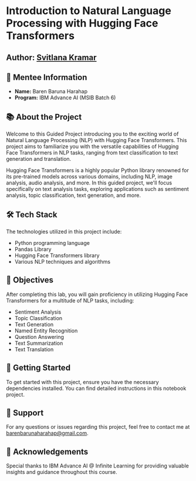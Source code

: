 # Introduction to Natural Language Processing with Hugging Face Transformers
## Author: [Svitlana Kramar](https://www.linkedin.com/in/svitlana-kramar)


## 🚀 Mentee Information
- **Name:** Baren Baruna Harahap
- **Program:** IBM Advance AI (MSIB Batch 6)

## 📚 About the Project

Welcome to this Guided Project introducing you to the exciting world of Natural Language Processing (NLP) with Hugging Face Transformers. This project aims to familiarize you with the versatile capabilities of Hugging Face Transformers in NLP tasks, ranging from text classification to text generation and translation.

Hugging Face Transformers is a highly popular Python library renowned for its pre-trained models across various domains, including NLP, image analysis, audio analysis, and more. In this guided project, we'll focus specifically on text analysis tasks, exploring applications such as sentiment analysis, topic classification, text generation, and more.

## 🛠️ Tech Stack

The technologies utilized in this project include:
- Python programming language
- Pandas Library
- Hugging Face Transformers library
- Various NLP techniques and algorithms

## 🎯 Objectives

After completing this lab, you will gain proficiency in utilizing Hugging Face Transformers for a multitude of NLP tasks, including:
- Sentiment Analysis
- Topic Classification
- Text Generation
- Named Entity Recognition
- Question Answering
- Text Summarization
- Text Translation

## 🚀 Getting Started

To get started with this project, ensure you have the necessary dependencies installed. You can find detailed instructions in this notebook project.

## 📧 Support

For any questions or issues regarding this project, feel free to contact me at [barenbarunaharahap@gmail.com](mailto:barenbarunaharahap@gmail.com).

## 🙏 Acknowledgements

Special thanks to IBM Advance AI @ Infinite Learning for providing valuable insights and guidance throughout this course.
